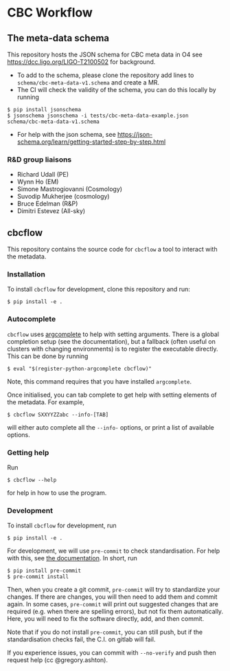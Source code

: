 # CBC Workflow

## The meta-data schema

This repository hosts the JSON schema for CBC meta data in O4 see https://dcc.ligo.org/LIGO-T2100502 for background.

* To add to the schema, please clone the repository add lines to `schema/cbc-meta-data-v1.schema` and create a MR.
* The CI will check the validity of the schema, you can do this locally by running
```console
$ pip install jsonschema
$ jsonschema jsonschema -i tests/cbc-meta-data-example.json schema/cbc-meta-data-v1.schema
```
* For help with the json schema, see https://json-schema.org/learn/getting-started-step-by-step.html

### R&D group liaisons

* Richard Udall (PE)
* Wynn Ho (EM)
* Simone Mastrogiovanni (Cosmology)
* Suvodip Mukherjee (cosmology)
* Bruce Edelman (R&P)
* Dimitri Estevez (All-sky)

## cbcflow

This repository contains the source code for `cbcflow` a tool to interact with the metadata.

### Installation

To install `cbcflow` for development, clone this repository and run:
```console
$ pip install -e .
```

### Autocomplete

`cbcflow` uses [argcomplete](https://pypi.org/project/argcomplete/) to help
with setting arguments. There is a global completion setup (see the
documentation), but a fallback (often useful on clusters with changing
environments) is to register the executable directly. This can be done by
running
```
$ eval "$(register-python-argcomplete cbcflow)"
```
Note, this command requires that you have installed `argcomplete`.

Once initialised, you can tab complete to get help with setting elements of the
metadata. For example,
```
$ cbcflow SXXYYZZabc --info-[TAB]
```
will either auto complete all the `--info-` options, or print a list of
available options.

### Getting help
Run
```console
$ cbcflow --help
```
for help in how to use the program.

### Development
To install `cbcflow` for development, run
```
$ pip install -e .
```
For development, we will use `pre-commit` to check standardisation. For help
with this, see [the documentation](https://pre-commit.com/). In short, run
```
$ pip install pre-commit
$ pre-commit install
```
Then, when you create a git commit, `pre-commit` will try to standardize your
changes. If there are changes, you will then need to add them and commit again.
In some cases, `pre-commit` will print out suggested changes that are required
(e.g. when there are spelling errors), but not fix them automatically. Here, you
will need to fix the software directly, add, and then commit.

Note that if you do not install `pre-commit`, you can still push, but if the
standardisation checks fail, the C.I. on gitlab will fail.

If you experience issues, you can commit with `--no-verify` and push then request
help (cc @gregory.ashton).

